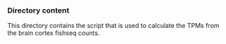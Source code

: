 ### Directory content

This directory contains the script that is used to calculate the TPMs from the brain cortex fishseq counts.


